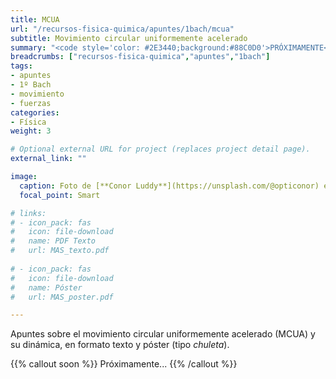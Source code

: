 ```yaml
---
title: MCUA
url: "/recursos-fisica-quimica/apuntes/1bach/mcua"
subtitle: Movimiento circular uniformemente acelerado
summary: "<code style='color: #2E3440;background:#88C0D0'>PRÓXIMAMENTE</code> <br> Movimiento circular uniformemente acelerado y dinámica del movimiento circular."
breadcrumbs: ["recursos-fisica-quimica","apuntes","1bach"]
tags:
- apuntes
- 1º Bach
- movimiento
- fuerzas
categories:
- Física
weight: 3

# Optional external URL for project (replaces project detail page).
external_link: ""

image:
  caption: Foto de [**Conor Luddy**](https://unsplash.com/@opticonor) en [Unsplash](https://unsplash.com)
  focal_point: Smart

# links:
# - icon_pack: fas
#   icon: file-download
#   name: PDF Texto
#   url: MAS_texto.pdf
  
# - icon_pack: fas
#   icon: file-download
#   name: Póster
#   url: MAS_poster.pdf

---
```


Apuntes sobre el movimiento circular uniformemente acelerado (MCUA) y su dinámica, en formato texto y póster (tipo _chuleta_).

{{% callout soon %}}
Próximamente...
{{% /callout %}}
